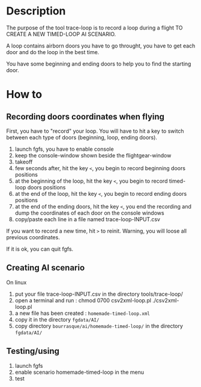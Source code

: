 Description
================================================================================

The purpose of the tool trace-loop is to record a loop during a flight TO CREATE A NEW TIMED-LOOP AI SCENARIO.

A loop contains airborn doors you have to go throught, you have to get each door and do the loop in the best time.

You have some beginning and ending doors to help you to find the starting door.


How to
================================================================================

Recording doors coordinates when flying
---------------------------------------

First, you have to "record" your loop. You will have to hit a key to switch between each type of doors (beginning, loop, ending doors).

1. launch fgfs, you have to enable console
2. keep the console-window shown beside the flightgear-window
3. takeoff
4. few seconds after, hit the key `<`, you begin to record beginning doors positions
5. at the beginning of the loop, hit the key `<`, you begin to record timed-loop doors positions
6. at the end of the loop, hit the key `<`, you begin to record ending doors positions
7. at the end of the ending doors, hit the key `<`, you end the recording and dump the coordinates of each door on the console windows
8. copy/paste each line in a file named trace-loop-INPUT.csv

If you want to record a new time, hit `>` to reinit. Warning, you will loose all previous coordinates.

If it is ok, you can quit fgfs.


Creating AI scenario
--------------------

On linux

1. put your file trace-loop-INPUT.csv in the directory tools/trace-loop/
2. open a terminal and run :
        chmod 0700 csv2xml-loop.pl
        ./csv2xml-loop.pl
3. a new file has been created : `homemade-timed-loop.xml`
4. copy it in the directory `fgdata/AI/`
5. copy directory `bourrasque/ai/homemade-timed-loop/` in the directory `fgdata/AI/`


Testing/using
-------------

1. launch fgfs
2. enable scenario homemade-timed-loop in the menu
3. test




